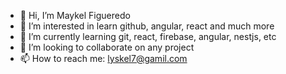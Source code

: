 - 👋 Hi, I’m Maykel Figueredo
- 👀 I’m interested in learn github, angular, react and much more
- 🌱 I’m currently learning git, react, firebase, angular, nestjs, etc
- 💞️ I’m looking to collaborate on any project
- 📫 How to reach me: lyskel7@gamil.com

<!---
lyskel7/lyskel7 is a ✨ special ✨ repository because its `README.md` (this file) appears on your GitHub profile.
You can click the Preview link to take a look at your changes.
--->
